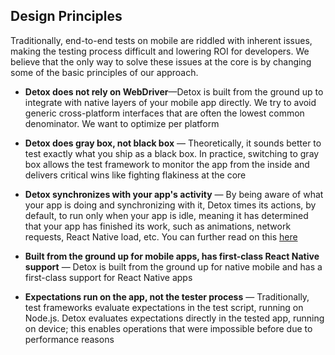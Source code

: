 ## Design Principles

Traditionally, end-to-end tests on mobile are riddled with inherent issues, making the testing process difficult and lowering ROI for developers. We believe that the only way to solve these issues at the core is by changing some of the basic principles of our approach.

* **Detox does not rely on WebDriver**—Detox is built from the ground up to integrate with native layers of your mobile app directly. We try to avoid generic cross-platform interfaces that are often the lowest common denominator. We want to optimize per platform

* **Detox does gray box, not black box** — Theoretically, it sounds better to test exactly what you ship as a black box. In practice, switching to gray box allows the test framework to monitor the app from the inside and delivers critical wins like fighting flakiness at the core

* **Detox synchronizes with your app's activity** — By being aware of what your app is doing and synchronizing with it, Detox times its actions, by default, to run only when your app is idle, meaning it has determined that your app has finished its work, such as animations, network requests, React Native load, etc. You can further read on this [here](https://github.com/wix/Detox/blob/master/docs/Troubleshooting.Synchronization.md)

* **Built from the ground up for mobile apps, has first-class React Native support** — Detox is built from the ground up for native mobile and has a first-class support for React Native apps

* **Expectations run on the app, not the tester process** — Traditionally, test frameworks evaluate expectations in the test script, running on Node.js. Detox evaluates expectations directly in the tested app, running on device; this enables operations that were impossible before due to performance reasons
